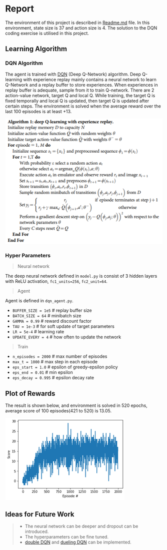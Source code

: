 # Report 

 The environment of this project is described in [Readme.md](https://github.com/sunezr/Udacity-DRLND-projects/blob/master/p1_navigation/README.md) file. In this environment, state size is 37 and action size is 4. The solution to the DQN coding exercise is utilised in this project. 

## Learning Algorithm

### DQN Algorithm

The agent is trained with [DQN](https://storage.googleapis.com/deepmind-media/dqn/DQNNaturePaper.pdf) (Deep  Q-Network) algorithm. Deep Q-learning with experience replay mainly contains a neural network to learn Q-Network and a replay buffer to store experiences. When experiences in replay buffer is adequate, sample from it to train Q-network. There are 2 action-value network, target Q and  local Q. While training, the target Q is fixed temporally and local Q is updated, then target Q is updated after certain steps. The environment is solved when the average reward  over the last 100 episodes  is at least +13. 

 ![DQN](DQN.PNG)

###  Hyper Parameters 

> Neural network 

The deep neural network defined in `model.py` is consist of 3 hidden layers with ReLU activation, `fc1_units=256`, `fc2_unit=64`. 

>  Agent

Agent is defined in `dqn_agent.py`.

* `BUFFER_SIZE = 1e5`         # replay buffer size
* `BATCH_SIZE = 64`             # minibatch size
* `GAMMA = 0.99`            	  # reward discount factor
* `TAU = 1e-3`             		# for soft update of target parameters
* `LR = 5e-4`              		 # learning rate 
* `UPDATE_EVERY = 4`           # how often to update the network

> Train

* `n_episodes = 2000`          # max number of episodes 
* `max_t = 1000`                   # max step in each episode
* `eps_start = 1.0`              # epsilon of greedy-epsilon policy
* `eps_end = 0.01`                # min epsilon
* `eps_decay = 0.995`           # epsilon decay rate



## Plot of Rewards

The result is shown below, and environment is solved in 520 epochs, average score of 100 episodes(421 to 520) is 13.05.

![result](result.png)

## Ideas for Future Work

> * The neural network can be deeper and dropout can be introduced.
> * The hyperparameters can be fine tuned.
> *  [double DQN](https://arxiv.org/abs/1509.06461) and [dueling DQN](https://arxiv.org/abs/1511.06581) can be implemented.


